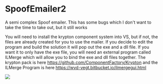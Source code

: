 # SpoofEmailer2

A semi complex Spoof emailer. This has some bugs which I don't want to take the time to take out, but it still works

You will need to install the krypton component system into VS, but if not, the files are already created for you to use the mailer. If you decide to edit the program and build the solution it will pop out the exe and a dll file. If you want it to only have the exe file, you will need an external program called ILMerge which will allow you to bind the exe and dll files together. The krypton pack is here https://github.com/ComponentFactory/Krypton and the ILMerge Program is here https://wvd-vegt.bitbucket.io/ilmergegui.html

<img src="https://raw.githubusercontent.com/roast247/SpoofMailer2/main/Mailer%202.0.png">
